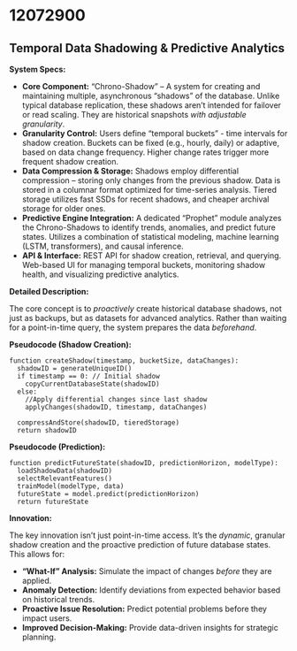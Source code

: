# 12072900

## Temporal Data Shadowing & Predictive Analytics

**System Specs:**

*   **Core Component:** “Chrono-Shadow” – A system for creating and maintaining multiple, asynchronous “shadows” of the database. Unlike typical database replication, these shadows aren’t intended for failover or read scaling. They are historical snapshots *with adjustable granularity*.
*   **Granularity Control:** Users define “temporal buckets” - time intervals for shadow creation.  Buckets can be fixed (e.g., hourly, daily) or adaptive, based on data change frequency. Higher change rates trigger more frequent shadow creation.
*   **Data Compression & Storage:** Shadows employ differential compression – storing only changes from the previous shadow. Data is stored in a columnar format optimized for time-series analysis. Tiered storage utilizes fast SSDs for recent shadows, and cheaper archival storage for older ones.
*   **Predictive Engine Integration:** A dedicated “Prophet” module analyzes the Chrono-Shadows to identify trends, anomalies, and predict future states.  Utilizes a combination of statistical modeling, machine learning (LSTM, transformers), and causal inference.
*   **API & Interface:** REST API for shadow creation, retrieval, and querying.  Web-based UI for managing temporal buckets, monitoring shadow health, and visualizing predictive analytics.

**Detailed Description:**

The core concept is to *proactively* create historical database shadows, not just as backups, but as datasets for advanced analytics.  Rather than waiting for a point-in-time query, the system prepares the data *beforehand*.

**Pseudocode (Shadow Creation):**

```
function createShadow(timestamp, bucketSize, dataChanges):
  shadowID = generateUniqueID()
  if timestamp == 0: // Initial shadow
    copyCurrentDatabaseState(shadowID)
  else:
    //Apply differential changes since last shadow
    applyChanges(shadowID, timestamp, dataChanges)

  compressAndStore(shadowID, tieredStorage)
  return shadowID
```

**Pseudocode (Prediction):**

```
function predictFutureState(shadowID, predictionHorizon, modelType):
  loadShadowData(shadowID)
  selectRelevantFeatures()
  trainModel(modelType, data)
  futureState = model.predict(predictionHorizon)
  return futureState
```

**Innovation:**

The key innovation isn’t just point-in-time access. It’s the *dynamic*, granular shadow creation and the proactive prediction of future database states.  This allows for:

*   **“What-If” Analysis:**  Simulate the impact of changes *before* they are applied.
*   **Anomaly Detection:** Identify deviations from expected behavior based on historical trends.
*   **Proactive Issue Resolution:**  Predict potential problems before they impact users.
*   **Improved Decision-Making:**  Provide data-driven insights for strategic planning.